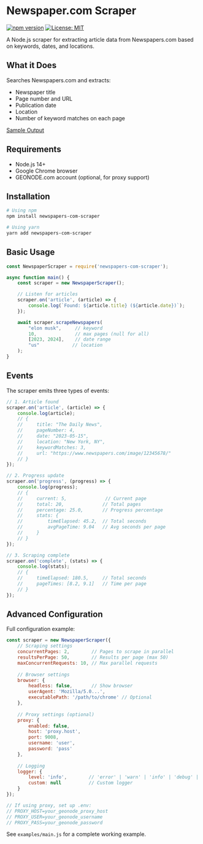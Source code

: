 # Newspaper.com Scraper

[![npm version](https://badge.fury.io/js/newspapers-com-scraper.svg)](https://badge.fury.io/js/newspapers-com-scraper)
[![License: MIT](https://img.shields.io/badge/License-MIT-yellow.svg)](https://opensource.org/licenses/MIT)

A Node.js scraper for extracting article data from Newspapers.com based on keywords, dates, and locations.

## What it Does

Searches Newspapers.com and extracts:

- Newspaper title
- Page number and URL
- Publication date
- Location
- Number of keyword matches on each page

[Sample Output](https://docs.google.com/spreadsheets/d/1uq366pyEfolITFZ9X507ogsQjssx_pL1bp1pGPIPtt4/edit?gid=0#gid=0)

## Requirements

- Node.js 14+
- Google Chrome browser
- GEONODE.com account (optional, for proxy support)

## Installation

```bash
# Using npm
npm install newspapers-com-scraper

# Using yarn
yarn add newspapers-com-scraper
```

## Basic Usage

```javascript
const NewspaperScraper = require('newspapers-com-scraper');

async function main() {
    const scraper = new NewspaperScraper();

    // Listen for articles
    scraper.on('article', (article) => {
        console.log(`Found: ${article.title} (${article.date})`);
    });

    await scraper.scrapeNewspapers(
        "elon musk",     // keyword
        10,              // max pages (null for all)
        [2023, 2024],    // date range
        "us"            // location
    );
}
```

## Events

The scraper emits three types of events:

```javascript
// 1. Article found
scraper.on('article', (article) => {
    console.log(article);
    // {
    //     title: "The Daily News",
    //     pageNumber: 4,
    //     date: "2023-05-15",
    //     location: "New York, NY",
    //     keywordMatches: 3,
    //     url: "https://www.newspapers.com/image/12345678/"
    // }
});

// 2. Progress update
scraper.on('progress', (progress) => {
    console.log(progress);
    // {
    //     current: 5,              // Current page
    //     total: 20,              // Total pages
    //     percentage: 25.0,       // Progress percentage
    //     stats: {
    //         timeElapsed: 45.2,  // Total seconds
    //         avgPageTime: 9.04   // Avg seconds per page
    //     }
    // }
});

// 3. Scraping complete
scraper.on('complete', (stats) => {
    console.log(stats);
    // {
    //     timeElapsed: 180.5,     // Total seconds
    //     pageTimes: [8.2, 9.1]   // Time per page
    // }
});
```

## Advanced Configuration

Full configuration example:

```javascript
const scraper = new NewspaperScraper({
    // Scraping settings
    concurrentPages: 2,        // Pages to scrape in parallel
    resultsPerPage: 50,        // Results per page (max 50)
    maxConcurrentRequests: 10, // Max parallel requests
    
    // Browser settings
    browser: {
        headless: false,       // Show browser
        userAgent: 'Mozilla/5.0...',
        executablePath: '/path/to/chrome' // Optional
    },
    
    // Proxy settings (optional)
    proxy: {
        enabled: false,
        host: 'proxy.host',
        port: 9008,
        username: 'user',
        password: 'pass'
    },
    
    // Logging
    logger: {
        level: 'info',        // 'error' | 'warn' | 'info' | 'debug' | 'silent'
        custom: null          // Custom logger
    }
});

// If using proxy, set up .env:
// PROXY_HOST=your_geonode_proxy_host
// PROXY_USER=your_geonode_username
// PROXY_PASS=your_geonode_password
```
See `examples/main.js` for a complete working example.

